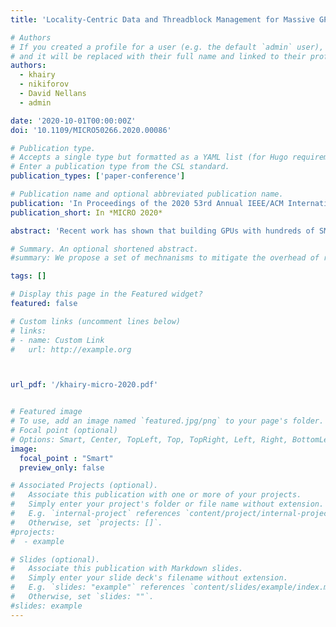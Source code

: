```yaml
---
title: 'Locality-Centric Data and Threadblock Management for Massive GPUs'

# Authors
# If you created a profile for a user (e.g. the default `admin` user), write the username (folder name) here
# and it will be replaced with their full name and linked to their profile.
authors:
  - khairy
  - nikiforov
  - David Nellans
  - admin

date: '2020-10-01T00:00:00Z'
doi: '10.1109/MICRO50266.2020.00086'

# Publication type.
# Accepts a single type but formatted as a YAML list (for Hugo requirements).
# Enter a publication type from the CSL standard.
publication_types: ['paper-conference']

# Publication name and optional abbreviated publication name.
publication: 'In Proceedings of the 2020 53rd Annual IEEE/ACM International Symposium on Microarchitecture (MICRO)'
publication_short: In *MICRO 2020*

abstract: 'Recent work has shown that building GPUs with hundreds of SMs in a single monolithic chip will not be practical due to slowing growth in transistor density, low chip yields, and photoreticle limitations. To maintain performance scalability, proposals exist to aggregate discrete GPUs into a larger virtual GPU and decompose a single GPU into multiple-chip-modules with increased aggregate die area. These approaches introduce non-uniform memory access (NUMA) effects and lead to decreased performance and energy-efficiency if not managed appropriately. To overcome these effects, we propose a holistic Locality-Aware Data Management (LADM) system designed to operate on massive logical GPUs composed of multiple discrete devices, which are themselves composed of chiplets. LADM has three key components: a threadblock-centric index analysis, a runtime system that performs data placement and threadblock scheduling, and an adaptive cache insertion policy. The runtime combines information from the static analysis with topology information to proactively optimize data placement, threadblock scheduling, and remote data caching, minimizing off-chip traffic. Compared to state-of-the-art multi-GPU scheduling, LADM reduces inter-chip memory traffic by 4× and improves system performance by 1.8× on a future multi-GPU system.'

# Summary. An optional shortened abstract.
#summary: We propose a set of mechnanisms to mitigate the overhead of runtime virtual function calls on GPUs.

tags: []

# Display this page in the Featured widget?
featured: false

# Custom links (uncomment lines below)
# links:
# - name: Custom Link
#   url: http://example.org



url_pdf: '/khairy-micro-2020.pdf'


# Featured image
# To use, add an image named `featured.jpg/png` to your page's folder.
# Focal point (optional)
# Options: Smart, Center, TopLeft, Top, TopRight, Left, Right, BottomLeft, Bottom, BottomRight
image:
  focal_point : "Smart"
  preview_only: false

# Associated Projects (optional).
#   Associate this publication with one or more of your projects.
#   Simply enter your project's folder or file name without extension.
#   E.g. `internal-project` references `content/project/internal-project/index.md`.
#   Otherwise, set `projects: []`.
#projects:
#  - example

# Slides (optional).
#   Associate this publication with Markdown slides.
#   Simply enter your slide deck's filename without extension.
#   E.g. `slides: "example"` references `content/slides/example/index.md`.
#   Otherwise, set `slides: ""`.
#slides: example
---
```

